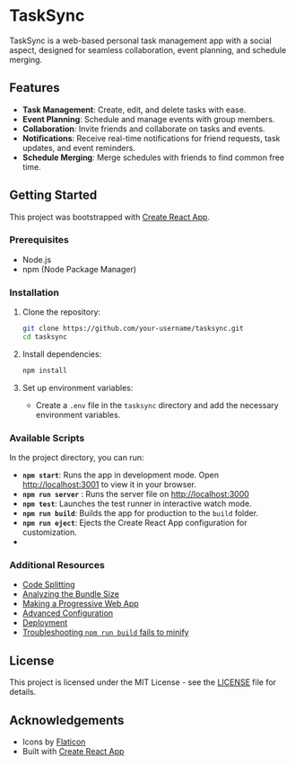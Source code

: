 # TaskSync

TaskSync is a web-based personal task management app with a social aspect, designed for seamless collaboration, event planning, and schedule merging.

## Features

- **Task Management**: Create, edit, and delete tasks with ease.
- **Event Planning**: Schedule and manage events with group members.
- **Collaboration**: Invite friends and collaborate on tasks and events.
- **Notifications**: Receive real-time notifications for friend requests, task updates, and event reminders.
- **Schedule Merging**: Merge schedules with friends to find common free time.

## Getting Started

This project was bootstrapped with [Create React App](https://github.com/facebook/create-react-app).

### Prerequisites

- Node.js
- npm (Node Package Manager)

### Installation

1. Clone the repository:
    ```sh
    git clone https://github.com/your-username/tasksync.git
    cd tasksync
    ```

2. Install dependencies:
    ```sh
    npm install
    ```

3. Set up environment variables:
    - Create a `.env` file in the `tasksync` directory and add the necessary environment variables.

### Available Scripts

In the project directory, you can run:

- **`npm start`**: Runs the app in development mode. Open [http://localhost:3001](http://localhost:3001) to view it in your browser.
- **`npm run server`** : Runs the server file on [http://localhost:3000](http://localhost:3000)
- **`npm test`**: Launches the test runner in interactive watch mode.
- **`npm run build`**: Builds the app for production to the `build` folder.
- **`npm run eject`**: Ejects the Create React App configuration for customization.
- 
### Additional Resources

- [Code Splitting](https://facebook.github.io/create-react-app/docs/code-splitting)
- [Analyzing the Bundle Size](https://facebook.github.io/create-react-app/docs/analyzing-the-bundle-size)
- [Making a Progressive Web App](https://facebook.github.io/create-react-app/docs/making-a-progressive-web-app)
- [Advanced Configuration](https://facebook.github.io/create-react-app/docs/advanced-configuration)
- [Deployment](https://facebook.github.io/create-react-app/docs/deployment)
- [Troubleshooting `npm run build` fails to minify](https://facebook.github.io/create-react-app/docs/troubleshooting#npm-run-build-fails-to-minify)

## License

This project is licensed under the MIT License - see the [LICENSE](LICENSE) file for details.

## Acknowledgements

- Icons by [Flaticon](https://www.flaticon.com)
- Built with [Create React App](https://github.com/facebook/create-react-app)
